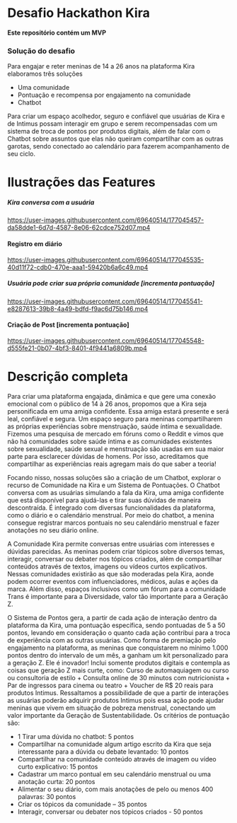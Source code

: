 # Desafio Hackathon Kira

**Este repositório contém um MVP**

### Solução do desafio
Para engajar e reter meninas de 14 a 26 anos na plataforma Kira elaboramos três soluções
<ul>
  <li> Uma comunidade </li>
  <li> Pontuação e recompensa por engajamento na comunidade </li>
  <li> Chatbot </li>
</ul>

Para criar um espaço acolhedor, seguro e confiável que usuárias de Kira e de Intimus possam interagir em grupo e serem recompensadas com um sistema de troca de pontos por produtos digitais, além de falar com o Chatbot sobre assuntos que elas não queiram compartilhar com as outras garotas, sendo conectado ao calendário para fazerem acompanhamento de seu ciclo.

# Ilustrações das Features 

##### Kira conversa com a usuária
https://user-images.githubusercontent.com/69640514/177045457-da58dde1-6d7d-4587-8e06-62cdce752d07.mp4

#### Registro em diário
https://user-images.githubusercontent.com/69640514/177045535-40d11f72-cdb0-470e-aaa1-59420b6a6c49.mp4

##### Usuária pode criar sua própria comunidade [incrementa pontuação]
https://user-images.githubusercontent.com/69640514/177045541-e8287613-39b8-4a49-bdfd-f9ac6d75b146.mp4

#### Criação de Post [incrementa pontuação]
https://user-images.githubusercontent.com/69640514/177045548-d555fe21-0b07-4bf3-8401-4f9441a6809b.mp4

# Descrição completa

Para criar uma plataforma engajada, dinâmica e que gere uma conexão emocional com o público de 14 à 26 anos, propomos que a Kira seja personificada em uma amiga confidente. Essa amiga estará presente e será leal, confiável e segura. Um espaço seguro para meninas compartilharem as próprias experiências sobre menstruação, saúde íntima e sexualidade. Fizemos uma pesquisa de mercado em fóruns como o Reddit e vimos que não há comunidades sobre saúde íntima e as comunidades existentes sobre sexualidade, saúde sexual e menstruação são usadas em sua maior parte para esclarecer dúvidas de homens. Por isso, acreditamos que compartilhar as experiências reais agregam mais do que saber a teoria! 

Focando nisso, nossas soluções são a criação de um Chatbot, explorar o recurso de Comunidade na Kira e um Sistema de Pontuações. O Chatbot conversa com as usuárias simulando a fala da Kira, uma amiga confidente que está disponível para ajudá-las e tirar suas dúvidas de maneira descontraída. É integrado com diversas funcionalidades da plataforma, como o diário e o calendário menstrual. Por meio do chatbot, a menina consegue registrar marcos pontuais no seu calendário menstrual e fazer anotações no seu diário online.

A Comunidade Kira permite conversas entre usuárias com interesses e dúvidas parecidas. As meninas podem criar tópicos sobre diversos temas, interagir, conversar ou debater nos tópicos criados, além de compartilhar conteúdos através de textos, imagens ou vídeos curtos explicativos. Nessas comunidades existirão as que são moderadas pela Kira, aonde podem ocorrer eventos com influenciadores, médicos, aulas e ações da marca. Além disso, espaços inclusivos como um fórum para a comunidade Trans é importante para a Diversidade, valor tão importante para a Geração Z. 

O Sistema de Pontos gera, a partir de cada ação de interação dentro da plataforma da Kira, uma pontuação específica, sendo pontuadas de 5 a 50 pontos, levando em consideração o quanto cada ação contribui para a troca de experiência com as outras usuárias. Como forma de premiação pelo engajamento na plataforma, as meninas que conquistarem no mínimo 1.000 pontos dentro do intervalo de um mês, a ganham um kit personalizado para a geração Z. Ele é inovador! Inclui somente produtos digitais e contempla as coisas que geração Z mais curte, como: Curso de automaquiagem ou curso ou consultoria de estilo + Consulta online de 30 minutos com nutricionista + Par de ingressos para cinema ou teatro + Voucher de R$ 20 reais para produtos Intimus. Ressaltamos a possibilidade de que a partir de interações as usuárias poderão adquirir produtos Intimus pois essa ação pode ajudar meninas que vivem em situação de pobreza menstrual, conectando um valor importante da Geração de Sustentabilidade. Os critérios de pontuação são:  
<ul>
  <li> 1 Tirar uma dúvida no chatbot: 5 pontos  
  <li> Compartilhar na comunidade algum artigo escrito da Kira que seja interessante para a dúvida ou debate levantado: 10 pontos     
  <li> Compartilhar na comunidade conteúdo através de imagem ou vídeo curto explicativo: 15 pontos  
  <li> Cadastrar um marco pontual em seu calendário menstrual ou uma anotação curta:  20 pontos  
  <li> Alimentar o seu diário, com mais anotações de pelo ou menos 400 palavras: 30 pontos 
  <li> Criar os tópicos da comunidade – 35 pontos 
  <li> Interagir, conversar ou debater nos tópicos criados - 50 pontos
